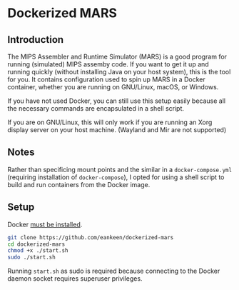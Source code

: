 # Dockerized MARS

## Introduction

The MIPS Assembler and Runtime Simulator (MARS) is a good program for running (simulated) MIPS assemby code. If you want to get it up and running quickly (without installing Java on your host system), this is the tool for you. It contains configuration used to spin up MARS in a Docker container, whether you are running on GNU/Linux, macOS, or Windows.

If you have not used Docker, you can still use this setup easily because all the necessary commands are encapsulated in a shell script.

If you are on GNU/Linux, this will only work if you are running an Xorg display server on your host machine. (Wayland and Mir are not supported)

## Notes

Rather than specificing mount points and the similar in a `docker-compose.yml` (requiring installation of `docker-compose`), I opted for using a shell script to build and run containers from the Docker image.

## Setup

Docker [must be installed](https://docs.docker.com/install).

```sh
git clone https://github.com/eankeen/dockerized-mars
cd dockerized-mars
chmod +x ./start.sh
sudo ./start.sh
```

Running `start.sh` as sudo is required because connecting to the Docker daemon socket requires superuser privileges.

